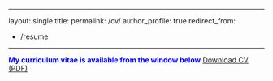 
---
layout: single
title: 
permalink: /cv/
author_profile: true
redirect_from:
  - /resume
---
 <span style="color:blue"> **My curriculum vitae is available from the window below**</span>
<a href="https://KensleyBlaise.github.io/assets/files/CV of Kensley Blaise.pdf" target="_blank">Download CV (PDF)</a>




